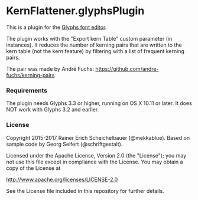 # KernFlattener.glyphsPlugin

This is a plugin for the [Glyphs font editor](http://glyphsapp.com/).

The plugin works with the "Export kern Table" custom parameter (in instances). It reduces the number of kerning pairs that are written to the kern table (not the kern feature) by filtering with a list of frequent kerning pairs.

The pair was made by André Fuchs: https://github.com/andre-fuchs/kerning-pairs

### Requirements

The plugin needs Glyphs 3.3 or higher, running on OS X 10.11 or later. It does NOT work with Glyphs 3.2 and earlier.

### License

Copyright 2015-2017 Rainer Erich Scheichelbauer (@mekkablue).
Based on sample code by Georg Seifert (@schriftgestalt).

Licensed under the Apache License, Version 2.0 (the "License");
you may not use this file except in compliance with the License.
You may obtain a copy of the License at

http://www.apache.org/licenses/LICENSE-2.0

See the License file included in this repository for further details.